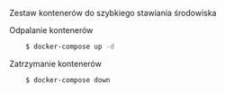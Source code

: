 Zestaw kontenerów do szybkiego stawiania środowiska



Odpalanie kontenerów
```bash
    $ docker-compose up -d
```

Zatrzymanie kontenerów
```bash
    $ docker-compose down
```


